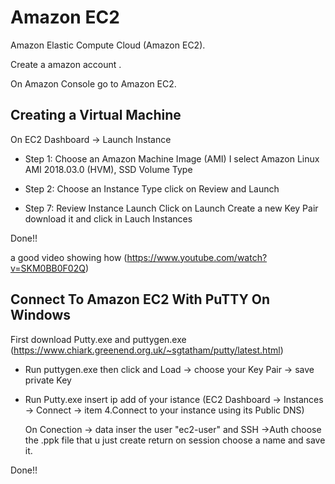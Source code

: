 # Amazon EC2
Amazon Elastic Compute Cloud (Amazon EC2).

Create a amazon account .

On Amazon Console go to Amazon EC2.

## Creating a Virtual Machine
On EC2 Dashboard -> Launch Instance
 
 - Step 1: Choose an Amazon Machine Image (AMI) I select Amazon Linux AMI 2018.03.0 (HVM), SSD Volume Type 
  
 - Step 2: Choose an Instance Type click on Review and Launch
 
 - Step 7: Review Instance Launch Click on Launch Create a new Key Pair download it and click in Lauch Instances

Done!!

a good video showing how (https://www.youtube.com/watch?v=SKM0BB0F02Q)

## Connect To Amazon EC2 With PuTTY On Windows
First download Putty.exe and puttygen.exe (https://www.chiark.greenend.org.uk/~sgtatham/putty/latest.html)

 - Run puttygen.exe then click and Load -> choose your Key Pair -> save private Key

 - Run Putty.exe insert ip add of your istance 
(EC2 Dashboard -> Instances -> Connect -> item 4.Connect to your instance using its Public DNS)

   On Conection -> data inser the user "ec2-user" and SSH ->Auth choose the .ppk file that u just create
   return on session choose a name and save it.

Done!!



